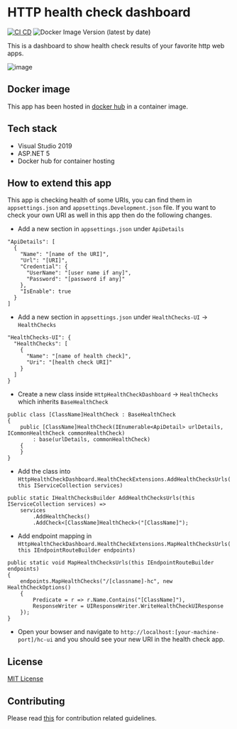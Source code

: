 # HTTP health check dashboard

[![CI CD](https://github.com/Arnab-Developer/HttpHealthCheckDashboard/actions/workflows/ci-cd.yml/badge.svg)](https://github.com/Arnab-Developer/HttpHealthCheckDashboard/actions/workflows/ci-cd.yml)
![Docker Image Version (latest by date)](https://img.shields.io/docker/v/45862391/httphealthcheckdashboard?label=docker)

This is a dashboard to show health check results of your favorite http web apps.

![image](https://user-images.githubusercontent.com/3396447/117486658-8747af80-af87-11eb-883f-da6f8a4532cf.png)

## Docker image

This app has been hosted in 
[docker hub](https://hub.docker.com/r/45862391/httphealthcheckdashboard) in a 
container image.

## Tech stack

- Visual Studio 2019
- ASP.NET 5
- Docker hub for container hosting

## How to extend this app

This app is checking health of some URIs, you can find them in `appsettings.json`
and `appsettings.Development.json` file. If you want to check your own URI as well
in this app then do the following changes.

- Add a new section in `appsettings.json` under `ApiDetails`

```
"ApiDetails": [
  {
    "Name": "[name of the URI]",
    "Url": "[URI]",
    "Credential": {
      "UserName": "[user name if any]",
      "Password": "[password if any]"
    },
    "IsEnable": true
  }
]
```

- Add a new section in `appsettings.json` under `HealthChecks-UI` -> `HealthChecks`

```
"HealthChecks-UI": {
  "HealthChecks": [
    {
      "Name": "[name of health check]",
      "Uri": "[health check URI]"
    }
  ]
}
```

- Create a new class inside `HttpHealthCheckDashboard` -> `HealthChecks` which
inherits `BaseHealthCheck`

```
public class [ClassName]HealthCheck : BaseHealthCheck
{
    public [ClassName]HealthCheck(IEnumerable<ApiDetail> urlDetails, ICommonHealthCheck commonHealthCheck)
        : base(urlDetails, commonHealthCheck)
    {
    }
}
```

- Add the class into `HttpHealthCheckDashboard.HealthCheckExtensions.AddHealthChecksUrls(this IServiceCollection services)`

```
public static IHealthChecksBuilder AddHealthChecksUrls(this IServiceCollection services) =>
    services
        .AddHealthChecks()
        .AddCheck<[ClassName]HealthCheck>("[ClassName]");
```

- Add endpoint mapping in `HttpHealthCheckDashboard.HealthCheckExtensions.MapHealthChecksUrls(this IEndpointRouteBuilder endpoints)`

```
public static void MapHealthChecksUrls(this IEndpointRouteBuilder endpoints)
{
    endpoints.MapHealthChecks("/[classname]-hc", new HealthCheckOptions()
    {
        Predicate = r => r.Name.Contains("[ClassName]"),
        ResponseWriter = UIResponseWriter.WriteHealthCheckUIResponse
    });
}
```

- Open your bowser and navigate to `http://localhost:[your-machine-port]/hc-ui` and you 
should see your new URI in the health check app.

## License

[MIT License](https://github.com/Arnab-Developer/HttpHealthCheckDashboard/blob/main/LICENSE)

## Contributing

Please read [this](https://github.com/Arnab-Developer/HttpHealthCheckDashboard/blob/main/CONTRIBUTING.md) 
for contribution related guidelines.
